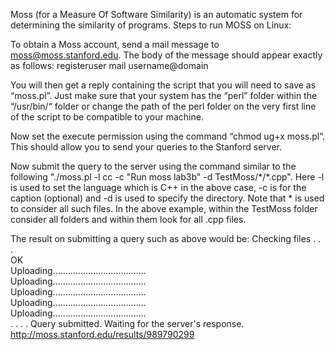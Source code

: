 Moss (for a Measure Of Software Similarity) is an automatic system for determining the similarity of programs.
Steps to run MOSS on Linux:

To obtain a Moss account, send a mail message to moss@moss.stanford.edu. The body of the message should appear exactly as follows:
registeruser 
mail username@domain

You will then get a reply containing the script that you will need to save as “moss.pl”. Just make sure that your system has the “perl” folder within the “/usr/bin/“ folder or change the path of the perl folder on the very first line of the script to be compatible to your machine.

Now set the execute permission using the command “chmod ug+x moss.pl”. This should allow you to send your queries to the Stanford server. 

Now submit the query to the server using the command similar to the following "./moss.pl -l cc -c "Run moss lab3b" -d TestMoss/&#42;/&#42;.cpp". Here -l is used to set the language which is C++ in the above case, -c is for the caption (optional) and -d is used to specify the directory. Note that &#42; is used to consider all such files. In the above example, within the TestMoss folder consider all folders and within them look for all .cpp files.

The result on submitting a query such as above would be:
Checking files . . .<br />
OK <br />
Uploading..................................... <br />
Uploading..................................... <br />
Uploading..................................... <br />
Uploading..................................... <br />
Uploading..................................... <br />
.
.
.
.
Query submitted.  Waiting for the server's response. <br />
http://moss.stanford.edu/results/989790299 <br />
